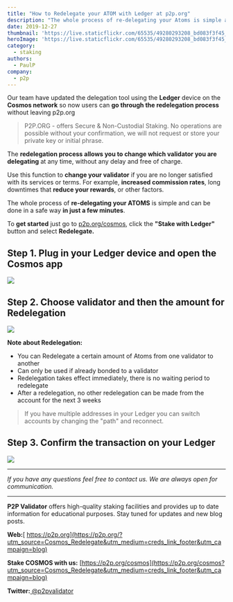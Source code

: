 ```yaml
---
title: "How to Redelegate your ATOM with Ledger at p2p.org"
description: "The whole process of re-delegating your Atoms is simple and can be done in a safe way in just a few minutes. Use this function to change your validator if you are no longer satisfied with its services or terms."
date: 2019-12-27
thumbnail: 'https://live.staticflickr.com/65535/49280293208_bd083f3f45_o.png'
heroImage: 'https://live.staticflickr.com/65535/49280293208_bd083f3f45_o.png'
category:
  - staking
authors:
  - PaulP
company:
  - p2p
---
```




Our team have updated the delegation tool using the **Ledger** device on the **Cosmos network** so now users can **go through the redelegation process** without leaving p2p.org

> P2P.ORG - offers Secure & Non-Custodial Staking. No operations are possible without your confirmation, we will not request or store your private key or initial phrase. 

The **redelegation process allows you to change which validator you are delegating** at any time, without any delay and free of charge.

Use this function to **change your validator** if you are no longer satisfied with its services or terms. For example, **increased commission rates**, long downtimes that **reduce your rewards**, or other factors.

The whole process of **re-delegating your ATOMS** is simple and can be done in a safe way **in just a few minutes**.

To **get started** just go to [p2p.org/cosmos](https://p2p.org/cosmos?utm_source=Cosmos_Redelegate&utm_medium=creds_link&utm_campaign=blog), click the **"Stake with Ledger"** button and select **Redelegate.**

## Step 1. Plug in your Ledger device and open the Cosmos app

![](https://live.staticflickr.com/65535/49126466637_765480cf72_o.png")

## Step 2. Choose validator and then the amount for Redelegation

![](https://live.staticflickr.com/65535/49298336582_79057a7142_o.jpg")

**Note about Redelegation:**
- You can Redelegate a certain amount of Atoms from one validator to another
- Can only be used if already bonded to a validator
- Redelegation takes effect immediately, there is no waiting period to redelegate
- After a redelegation, no other redelegation can be made from the account for the next 3 weeks

> If you have multiple addresses in your Ledger you can switch accounts by changing the "path" and reconnect.


## Step 3. Confirm the transaction on your Ledger 

![](https://live.staticflickr.com/65535/49297697943_2fb36b526c_o.jpg")

------

*If you have any questions feel free to contact us. We are always open for communication.*

------

**P2P Validator** offers high-quality staking facilities and provides up to date information for educational purposes. Stay tuned for updates and new blog posts.

**Web:**[ https://p2p.org](https://p2p.org/?utm_source=Cosmos_Redelegate&utm_medium=creds_link_footer&utm_campaign=blog)

**Stake COSMOS with us:** [https://p2p.org/cosmos](https://p2p.org/cosmos?utm_source=Cosmos_Redelegate&utm_medium=creds_link_footer&utm_campaign=blog)

**Twitter:**[ @p2pvalidator](https://twitter.com/p2pvalidator)
